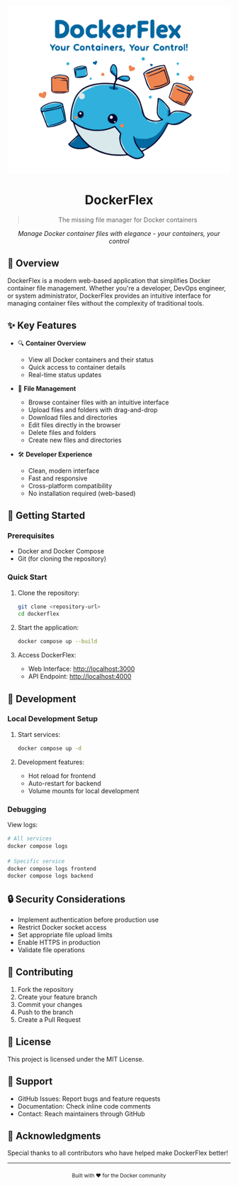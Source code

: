 <div align="center">
  <img src="assets/logo.webp" alt="DockerFlex Logo" width="600"/>
  
  # DockerFlex
  
  > The missing file manager for Docker containers
  
  *Manage Docker container files with elegance - your containers, your control*
</div>

## 🚀 Overview

DockerFlex is a modern web-based application that simplifies Docker container file management. Whether you're a developer, DevOps engineer, or system administrator, DockerFlex provides an intuitive interface for managing container files without the complexity of traditional tools.

## ✨ Key Features

- 🔍 **Container Overview**
  - View all Docker containers and their status
  - Quick access to container details
  - Real-time status updates

- 📁 **File Management**
  - Browse container files with an intuitive interface
  - Upload files and folders with drag-and-drop
  - Download files and directories
  - Edit files directly in the browser
  - Delete files and folders
  - Create new files and directories

- 🛠 **Developer Experience**
  - Clean, modern interface
  - Fast and responsive
  - Cross-platform compatibility
  - No installation required (web-based)

## 🚀 Getting Started

### Prerequisites

- Docker and Docker Compose
- Git (for cloning the repository)

### Quick Start

1. Clone the repository:
   ```bash
   git clone <repository-url>
   cd dockerflex
   ```

2. Start the application:
   ```bash
   docker compose up --build
   ```

3. Access DockerFlex:
   - Web Interface: [http://localhost:3000](http://localhost:3000)
   - API Endpoint: [http://localhost:4000](http://localhost:4000)

## 🔧 Development

### Local Development Setup

1. Start services:
   ```bash
   docker compose up -d
   ```

2. Development features:
   - Hot reload for frontend
   - Auto-restart for backend
   - Volume mounts for local development

### Debugging

View logs:
```bash
# All services
docker compose logs

# Specific service
docker compose logs frontend
docker compose logs backend
```

## 🔒 Security Considerations

- Implement authentication before production use
- Restrict Docker socket access
- Set appropriate file upload limits
- Enable HTTPS in production
- Validate file operations

## 🤝 Contributing

1. Fork the repository
2. Create your feature branch
3. Commit your changes
4. Push to the branch
5. Create a Pull Request

## 📝 License

This project is licensed under the MIT License.

## 💬 Support

- GitHub Issues: Report bugs and feature requests
- Documentation: Check inline code comments
- Contact: Reach maintainers through GitHub

## 🎉 Acknowledgments

Special thanks to all contributors who have helped make DockerFlex better!

---

<div align="center">
  <sub>Built with ❤️ for the Docker community</sub>
</div>